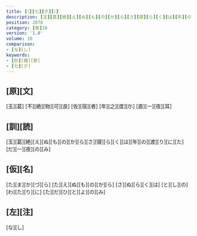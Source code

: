 ```yaml
---
title: [（][七][夕][）]
description: [玉][葛][絶][え][ぬ][も][の][か][ら][さ][寝][ら][く][は][年][の][渡][り][に][た][だ][一][夜][の][み]
position: 2078
category: [巻]10
version: '1.0'
volume: 10
comparison:
- [な][し]
keywords:
- [秋][雑][歌]
- [七][夕]
---
```


## [原][文]

[玉][葛] [不][絶][物][可][良] [佐][宿][者] [年][之][度][尓] [直][一][夜][耳]

## [訓][読]

[玉][葛][絶][え][ぬ][も][の][か][ら][さ][寝][ら][く][は][年][の][渡][り][に][た][だ][一][夜][の][み]

## [仮][名]

[た][ま][か][づ][ら] [た][え][ぬ][も][の][か][ら] [さ][ぬ][ら][く][は] [と][し][の][わ][た][り][に] [た][だ][ひ][と][よ][の][み]

## [左][注]

[な][し]
